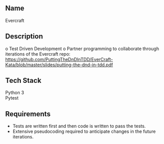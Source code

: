 ## Name

Evercraft


## Description

o	Test Driven Development 
o	Partner programming to collaborate through iterations of the Evercraft repo:
https://github.com/PuttingTheDnDInTDD/EverCraft-Kata/blob/master/slides/putting-the-dnd-in-tdd.pdf 


## Tech Stack
Python 3 <br />
Pytest


## Requirements
- Tests are written first and then code is written to pass the tests.
- Extensive pseudocoding required to anticipate changes in the future iterations.
